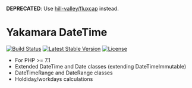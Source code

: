 **DEPRECATED**: Use [hill-valley/fluxcap](https://github.com/hill-valley/fluxcap) instead.

Yakamara DateTime
=================

[![Build Status](https://travis-ci.org/yakamara/datetime.svg?branch=master)](https://travis-ci.org/yakamara/datetime) [![Latest Stable Version](https://poser.pugx.org/yakamara/datetime/v/stable)](https://packagist.org/packages/yakamara/datetime) [![License](https://poser.pugx.org/yakamara/datetime/license)](https://packagist.org/packages/yakamara/datetime)

* For PHP >= 7.1
* Extended DateTime and Date classes (extending DateTimeImmutable)
* DateTimeRange and DateRange classes
* Holdiday/workdays calculations
